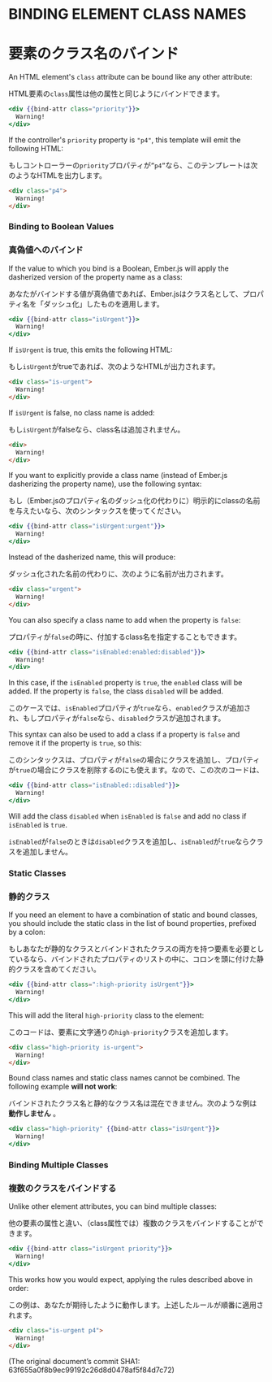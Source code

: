 # BINDING ELEMENT CLASS NAMES
# 要素のクラス名のバインド

An HTML element's `class` attribute can be bound like any other
attribute:

HTML要素の`class`属性は他の属性と同じようにバインドできます。

```handlebars
<div {{bind-attr class="priority"}}>
  Warning!
</div>
```

If the controller's `priority` property is `"p4"`, this template will emit the following HTML:

もしコントローラーの`priority`プロパティが`”p4”`なら、このテンプレートは次のようなHTMLを出力します。

```html
<div class="p4">
  Warning!
</div>
```

### Binding to Boolean Values
### 真偽値へのバインド

If the value to which you bind is a Boolean, Ember.js will apply the
dasherized version of the property name as a class:

あなたがバインドする値が真偽値であれば、Ember.jsはクラス名として、プロパティ名を「ダッシュ化」したものを適用します。

```handlebars
<div {{bind-attr class="isUrgent"}}>
  Warning!
</div>
```

If `isUrgent` is true, this emits the following HTML:

もし`isUrgent`がtrueであれば、次のようなHTMLが出力されます。

```html
<div class="is-urgent">
  Warning!
</div>
```

If `isUrgent` is false, no class name is added:

もし`isUrgent`がfalseなら、class名は追加されません。

```html
<div>
  Warning!
</div>
```

If you want to explicitly provide a class name (instead of Ember.js
dasherizing the property name), use the following syntax:

もし（Ember.jsのプロパティ名のダッシュ化の代わりに）明示的にclassの名前を与えたいなら、次のシンタックスを使ってください。

```handlebars
<div {{bind-attr class="isUrgent:urgent"}}>
  Warning!
</div>
```

Instead of the dasherized name, this will produce:

ダッシュ化された名前の代わりに、次のように名前が出力されます。

```html
<div class="urgent">
  Warning!
</div>
```

You can also specify a class name to add when the property is `false`:

プロパティが`false`の時に、付加するclass名を指定することもできます。

```handlebars
<div {{bind-attr class="isEnabled:enabled:disabled"}}>
  Warning!
</div>
```

In this case, if the `isEnabled` property is `true`, the `enabled`
class will be added. If the property is `false`, the class `disabled`
will be added.

このケースでは、`isEnabled`プロパティが`true`なら、`enabled`クラスが追加され、もしプロパティが`false`なら、`disabled`クラスが追加されます。

This syntax can also be used to add a class if a property is `false`
and remove it if the property is `true`, so this:

このシンタックスは、プロパティが`false`の場合にクラスを追加し、プロパティが`true`の場合にクラスを削除するのにも使えます。なので、この次のコードは、

```handlebars
<div {{bind-attr class="isEnabled::disabled"}}>
  Warning!
</div>
```

Will add the class `disabled` when `isEnabled` is `false` and add no
class if `isEnabled` is `true`.

`isEnabled`が`false`のときは`disabled`クラスを追加し、`isEnabled`が`true`ならクラスを追加しません。

### Static Classes
### 静的クラス

If you need an element to have a combination of static and bound
classes, you should include the static class in the list of bound
properties, prefixed by a colon:

もしあなたが静的なクラスとバインドされたクラスの両方を持つ要素を必要としているなら、バインドされたプロパティのリストの中に、コロンを頭に付けた静的クラスを含めてください。

```handlebars
<div {{bind-attr class=":high-priority isUrgent"}}>
  Warning!
</div>
```

This will add the literal `high-priority` class to the element:

このコードは、要素に文字通りの`high-priority`クラスを追加します。

```html
<div class="high-priority is-urgent">
  Warning!
</div>
```

Bound class names and static class names cannot be combined. The
following example **will not work**:

バインドされたクラス名と静的なクラス名は混在できません。次のような例は **動作しません** 。

```handlebars
<div class="high-priority" {{bind-attr class="isUrgent"}}>
  Warning!
</div>
```

### Binding Multiple Classes
### 複数のクラスをバインドする

Unlike other element attributes, you can bind multiple classes:

他の要素の属性と違い、（class属性では）複数のクラスをバインドすることができます。

```handlebars
<div {{bind-attr class="isUrgent priority"}}>
  Warning!
</div>
```

This works how you would expect, applying the rules described above in
order:

この例は、あなたが期待したように動作します。上述したルールが順番に適用されます。

```html
<div class="is-urgent p4">
  Warning!
</div>
```

(The original document’s commit SHA1: 63f655a0f8b9ec99192c26d8d0478af5f84d7c72)